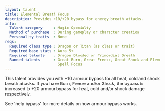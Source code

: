 ```yaml
---
layout: talent
title: Elemental Breath Focus
description: Provides +10/+20 bypass for energy breath attacks.
info:
  Talent category     : Magic Specialty
  Method of purchase  : During gameplay or character creation
  Personality traits  : None
reqs:
  Required class type : Dragon or Titan (as class or trait)
  Required base stats : Aura 5+
  Required talents    : Dragon Blooded or Primordial Breath
  Banned talents      : Great Burn, Great Freeze, Great Shock and Elemental
                        Spell Focus
---
```


This talent provides you with +10 armour bypass for all heat, cold and shock
breath attacks.  If you have Burn, Freeze and/or Shock, the bypass is increased
to +20 armour bypass for heat, cold and/or shock damage respectively.

See 'help bypass' for more details on how armour bypass works.
